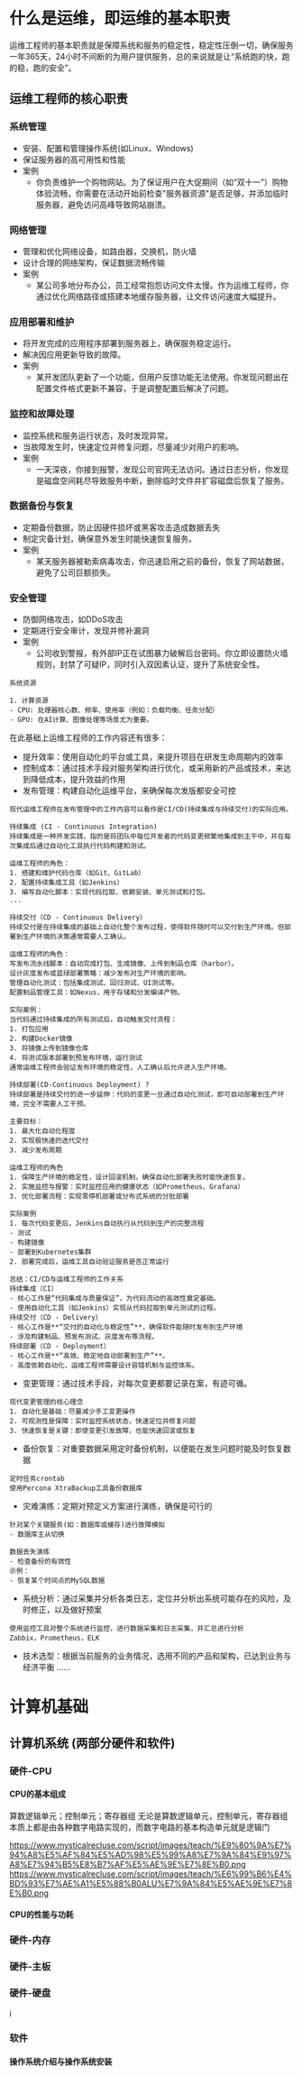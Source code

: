 # 什么是运维，即运维的基本职责
运维工程师的基本职责就是保障系统和服务的稳定性，稳定性压倒一切，确保服务一年365天，24小时不间断的为用户提供服务，总的来说就是让“系统跑的快，跑的稳，跑的安全”。

## 运维工程师的核心职责
### 系统管理
- 安装、配置和管理操作系统(如Linux、Windows)
- 保证服务器的高可用性和性能
- 案例
  - 你负责维护一个购物网站。为了保证用户在大促期间（如“双十一”）购物体验流畅，你需要在活动开始前检查"服务器资源"是否足够，并添加临时服务器，避免访问高峰导致网站崩溃。

### 网络管理
- 管理和优化网络设备，如路由器，交换机，防火墙
- 设计合理的网络架构，保证数据流畅传输
- 案例
  - 某公司多地分布办公，员工经常抱怨访问文件太慢。作为运维工程师，你通过优化网络路径或搭建本地缓存服务器，让文件访问速度大幅提升。

### 应用部署和维护
- 将开发完成的应用程序部署到服务器上，确保服务稳定运行。
- 解决因应用更新导致的故障。
- 案例
  - 某开发团队更新了一个功能，但用户反馈功能无法使用。你发现问题出在配置文件格式更新不兼容，于是调整配置后解决了问题。

### 监控和故障处理
- 监控系统和服务运行状态，及时发现异常。
- 当故障发生时，快速定位并修复问题，尽量减少对用户的影响。
- 案例
  - 一天深夜，你接到报警，发现公司官网无法访问。通过日志分析，你发现是磁盘空间耗尽导致服务中断，删除临时文件并扩容磁盘后恢复了服务。

### 数据备份与恢复
- 定期备份数据，防止因硬件损坏或黑客攻击造成数据丢失
- 制定灾备计划，确保意外发生时能快速恢复服务。
- 案例
  - 某天服务器被勒索病毒攻击，你迅速启用之前的备份，恢复了网站数据，避免了公司巨额损失。

### 安全管理
- 防御网络攻击，如DDoS攻击
- 定期进行安全审计，发现并修补漏洞
- 案例
  - 公司收到警报，有外部IP正在试图暴力破解后台密码。你立即设置防火墙规则，封禁了可疑IP，同时引入双因素认证，提升了系统安全性。



```
系统资源

1. 计算资源
- CPU: 处理器核心数、频率、使用率（例如：负载均衡、任务分配）
- GPU: 在AI计算、图像处理等场景尤为重要。

```


在此基础上运维工程师的工作内容还有很多：
- 提升效率：使用自动化的平台或工具，来提升项目在研发生命周期内的效率
- 控制成本：通过技术手段对服务架构进行优化，或采用新的产品或技术，来达到降低成本，提升效益的作用
- 发布管理：构建自动化运维平台，来确保每次发版都安全可控
```
现代运维工程师在发布管理中的工作内容可以看作是CI/CD(持续集成与持续交付)的实际应用。

持续集成 (CI - Continuous Integration)
持续集成是一种开发实践，指的是将团队中每位开发者的代码变更频繁地集成到主干中，并在每次集成后通过自动化工具执行代码构建和测试。

运维工程师的角色：
1. 搭建和维护代码仓库（如Git、GitLab）
2. 配置持续集成工具（如Jenkins）
3. 编写自动化脚本：实现代码拉取、依赖安装、单元测试和打包。
...

持续交付（CD - Continuous Delivery）
持续交付是在持续集成的基础上自动化整个发布过程，使得软件随时可以交付到生产环境。但部署到生产环境的决策通常需要人工确认。

运维工程师的角色：
写发布流水线脚本：自动完成打包、生成镜像、上传到制品仓库（harbor）。
设计灰度发布或蓝绿部署策略：减少发布对生产环境的影响。
管理自动化测试：包括集成测试、回归测试、UI测试等。
配置制品管理工具：如Nexus，用于存储和分发编译产物。

实际案例：
当代码通过持续集成的所有测试后，自动触发交付流程：
1. 打包应用
2. 构建Docker镜像
3. 将镜像上传到镜像仓库
4. 将测试版本部署到预发布环境，运行测试
通常运维工程师会验证发布环境的稳定性，人工确认后允许进入生产环境。

持续部署(CD-Continuous Deployment) ?
持续部署是持续交付的进一步延伸：代码的变更一旦通过自动化测试，即可自动部署到生产环境，完全不需要人工干预。

主要目标：
1. 最大化自动化程度
2. 实现极快速的迭代交付
3. 减少发布周期

运维工程师的角色
1. 保障生产环境的稳定性，设计回滚机制，确保自动化部署失败时能快速恢复。
2. 实施监控与报警：实时监控应用的健康状态（如Prometheus、Grafana）
3. 优化部署流程：实现零停机部署或分布式系统的分批部署

实际案例
1. 每次代码变更后，Jenkins自动执行从代码到生产的完整流程
- 测试
- 构建镜像
- 部署到Kubernetes集群
2. 部署完成后，运维工具自动验证服务是否正常运行

总结：CI/CD与运维工程师的工作关系
持续集成（CI）
- 核心工作是“代码集成与质量保证”，为代码流动的高效性奠定基础。
- 使用自动化工具（如Jenkins）实现从代码拉取到单元测试的过程。
持续交付（CD - Delivery）
- 核心工作是**“交付的自动化与稳定性”**，确保软件能随时发布到生产环境
- 涉及构建制品、预发布测试、灰度发布等流程。
持续部署（CD - Deployment）
- 核心工作是**“高效、稳定地自动部署到生产”**。
- 高度依赖自动化，运维工程师需要设计容错机制与监控体系。
```

- 变更管理：通过技术手段，对每次变更都要记录在案，有迹可循。
```
现代变更管理的核心理念
1. 自动化是基础：尽量减少手工变更操作
2. 可观测性是保障：实时监控系统状态，快速定位并修复问题
3. 快速恢复是关键：即使变更引发故障，也能快速回滚或恢复
```
- 备份恢复：对重要数据采用定时备份机制，以便能在发生问题时能及时恢复数据
```shell
定时任务crontab
使用Percona XtraBackup工具备份数据库
```
- 灾难演练：定期对预定义方案进行演练，确保是可行的
```shell
针对某个关键服务(如：数据库或缓存)进行故障模拟
- 数据库主从切换

数据丢失演练
- 检查备份的有效性
示例：
- 恢复某个时间点的MySQL数据
```
- 系统分析：通过采集并分析各类日志，定位并分析出系统可能存在的风险，及时修正，以及做好预案
```shell
使用监控工具对整个系统进行监控，进行数据采集和日志采集，并汇总进行分析
Zabbix，Prometheus，ELK
```
- 技术选型：根据当前服务的业务情况，选用不同的产品和架构，已达到业务与经济平衡
......




# 计算机基础

## 计算机系统 (两部分硬件和软件)
### 硬件-CPU
#### CPU的基本组成
算数逻辑单元；控制单元；寄存器组
无论是算数逻辑单元，控制单元，寄存器组本质上都是由各种数字电路实现的，而数字电路的基本构造单元就是逻辑门

https://www.mysticalrecluse.com/script/images/teach/%E9%80%9A%E7%94%A8%E5%AF%84%E5%AD%98%E5%99%A8%E7%9A%84%E9%97%A8%E7%94%B5%E8%B7%AF%E5%AE%9E%E7%8E%B0.png
https://www.mysticalrecluse.com/script/images/teach/%E6%99%B6%E4%BD%93%E7%AE%A1%E5%88%B0ALU%E7%9A%84%E5%AE%9E%E7%8E%B0.png


#### CPU的性能与功耗


### 硬件-内存


### 硬件-主板


### 硬件-硬盘

i




### 软件
#### 操作系统介绍与操作系统安装

